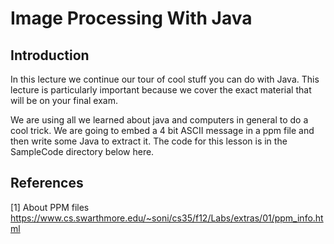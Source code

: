# Image Processing With Java
## Introduction
In this lecture we continue our tour of cool stuff you can do with Java. This lecture is particularly important because we cover the exact material that will be on your final exam.

We are using all we learned about java and computers in general to do a cool trick. We are going to embed a 4 bit ASCII message in a ppm file and then write some Java to extract it. The code
for this lesson is in the SampleCode directory below here.

## References
[1] About PPM files https://www.cs.swarthmore.edu/~soni/cs35/f12/Labs/extras/01/ppm_info.html
